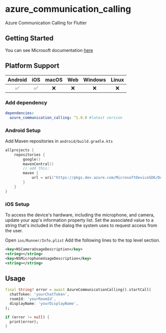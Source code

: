# azure_communication_calling

Azure Communication Calling for Flutter

## Getting Started

You can see Microsoft documentation [here](https://learn.microsoft.com/en-us/azure/communication-services/quickstarts/ui-library/get-started-composites)

## Platform Support

| Android | iOS | macOS | Web | Windows | Linux |
|:-------:|:---:|:-----:|:---:|:-------:|:-----:|
|    ✅️   |  ✅ |  ❌  |  ❌ |    ❌   |   ❌  |

### Add dependency

```yaml
dependencies:
  azure_communication_calling: ^1.0.0 #latest version
```

### Android Setup

Add Maven repositories in `android/build.gradle.kts`

```kts
allprojects {
    repositories {
        google()
        mavenCentral()
        // add this:
        maven {
            url = uri("https://pkgs.dev.azure.com/MicrosoftDeviceSDK/DuoSDK-Public/_packaging/Duo-SDK-Feed/maven/v1")
        }
    }
}
```

### iOS Setup

To access the device's hardware, including the microphone, and camera, update your app's information property list. Set the associated value to a string that's included in the dialog the system uses to request access from the user.

Open `ios/Runner/Info.plist` Add the following lines to the top level <dict> section.
```xml
<key>NSCameraUsageDescription</key>
<string></string>
<key>NSMicrophoneUsageDescription</key>
<string></string>
```
## Usage

```dart
final String? error = await AzureCommunicationCalling().startCall(
  chatToken: 'yourChatToken',
  roomId: 'yourRoomId',
  displayName: 'yourDisplayName',
);

if (error != null) {
  print(error);
}
```
